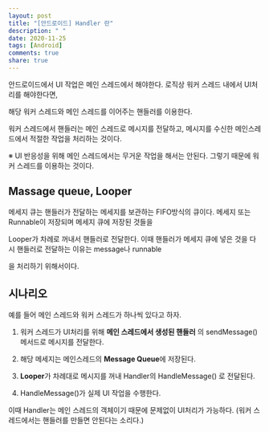 ```yaml
---
layout: post
title: "[안드로이드] Handler 란"
description: " "
date: 2020-11-25
tags: [Android]
comments: true
share: true
---
```



  
  안드로이드에서 UI 작업은 메인 스레드에서 해야한다. 로직상 워커 스레드 내에서 UI처리를 해야한다면,
  
  해당 워커 스레드와 메인 스레드를 이어주는 핸들러를 이용한다.
  
  워커 스레드에서 핸들러는 메인 스레드로 메시지를 전달하고, 메시지를 수신한 메인스레드에서 적절한 작업을 처리하는 것이다.
  
  ※ UI 반응성을 위해 메인 스레드에서는 무거운 작업을 해서는 안된다. 그렇기 때문에 워커 스레드를 이용하는 것이다.
  
  
  ## Massage queue, Looper
  
  메세지 큐는 핸들러가 전달하는 메세지를 보관하는 FIFO방식의 큐이다. 메세지 또는 Runnable이 저장되며 메세지 큐에 저장된 것들을
  
  Looper가 차례로 꺼내서 핸들러로 전달한다. 이때 핸들러가 메세지 큐에 넣은 것을 다시 핸들러로 전달하는 이유는 message나 runnable
  
  을 처리하기 위해서이다.
  
  
  ## 시나리오
  
  예를 들어 메인 스레드와 워커 스레드가 하나씩 있다고 하자. 
  
  1. 워커 스레드가 UI처리를 위해 **메인 스레드에서 생성된 핸들러** 의 sendMessage() 메서드로 메시지를 전달한다.
  
  2. 해당 메세지는 메인스레드의 **Message Queue**에 저장된다.
  
  3. **Looper**가 차례대로 메시지를 꺼내 Handler의 HandleMessage() 로 전달된다.
  
  4. HandleMessage()가 실제 UI 작업을 수행한다.
  
  이때 Handler는 메인 스레드의 객체이기 때문에 문제없이 UI처리가 가능하다. (워커 스레드에서는 핸들러를 만들면 안된다는 소리다.)
  
  
  
